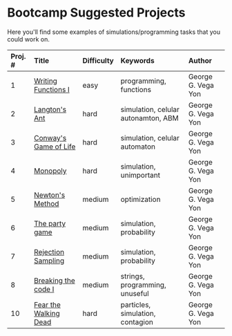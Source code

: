 Bootcamp Suggested Projects
================

Here you'll find some examples of simulations/programming tasks that you could work on.

| Proj. \# | Title                                     | Difficulty | Keywords                            | Author             |
|:---------|:------------------------------------------|:-----------|:------------------------------------|:-------------------|
| 1        | [Writing Functions I](01-functions1/)     | easy       | programming, functions              | George G. Vega Yon |
| 2        | [Langton's Ant](02-langtons-ant/)         | hard       | simulation, celular autonamton, ABM | George G. Vega Yon |
| 3        | [Conway's Game of Life](03-life/)         | hard       | simulation, celular automaton       | George G. Vega Yon |
| 4        | [Monopoly](04-monopoly-game/)             | hard       | simulation, unimportant             | George G. Vega Yon |
| 5        | [Newton's Method](05-newtons/)            | medium     | optimization                        | George G. Vega Yon |
| 6        | [The party game](06-party/)               | medium     | simulation, probability             | George G. Vega Yon |
| 7        | [Rejection Sampling](07-rejection/)       | medium     | simulation, probability             | George G. Vega Yon |
| 8        | [Breaking the code I](08-secret1/)        | medium     | strings, programming, unuseful      | George G. Vega Yon |
| 10       | [Fear the Walking Dead](10-walking-dead/) | hard       | particles, simulation, contagion    | George G. Vega Yon |
